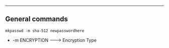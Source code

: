 --- ---
<h2>General commands</h2>

```Terminal
mkpasswd -m sha-512 newpasswordhere
```

- -m ENCRYPTION         ---> Encryption Type